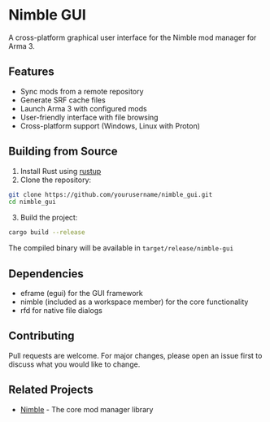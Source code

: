 # Nimble GUI

A cross-platform graphical user interface for the Nimble mod manager for Arma 3.

## Features

- Sync mods from a remote repository
- Generate SRF cache files
- Launch Arma 3 with configured mods
- User-friendly interface with file browsing
- Cross-platform support (Windows, Linux with Proton)

## Building from Source

1. Install Rust using [rustup](https://rustup.rs/)
2. Clone the repository:
```bash
git clone https://github.com/yourusername/nimble_gui.git
cd nimble_gui
```
3. Build the project:
```bash
cargo build --release
```

The compiled binary will be available in `target/release/nimble-gui`

## Dependencies

- eframe (egui) for the GUI framework
- nimble (included as a workspace member) for the core functionality
- rfd for native file dialogs

## Contributing

Pull requests are welcome. For major changes, please open an issue first to discuss what you would like to change.

## Related Projects

- [Nimble](https://github.com/vitorhnn/nimble) - The core mod manager library
